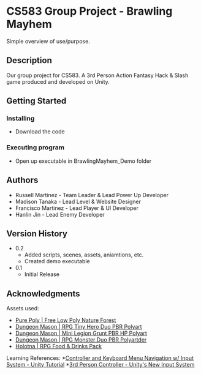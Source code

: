 # CS583 Group Project - Brawling Mayhem

Simple overview of use/purpose.

## Description

Our group project for CS583. A 3rd Person Action Fantasy Hack & Slash game produced and developed on Unity.

## Getting Started

### Installing

* Download the code

### Executing program

* Open up executable in BrawlingMayhem_Demo folder

## Authors

* Russell Martinez - Team Leader & Lead Power Up Developer
* Madison Tanaka - Lead Level & Website Designer
* Francisco Martinez - Lead Player & UI Developer
* Hanlin Jin - Lead Enemy Developer


## Version History

* 0.2
    * Added scripts, scenes, assets, aniamtions, etc.
    * Created demo executable
* 0.1
    * Initial Release


## Acknowledgments

Assets used:
* [Pure Poly | Free Low Poly Nature Forest](https://assetstore.unity.com/packages/3d/environments/landscapes/free-low-poly-nature-forest-205742)
* [Dungeon Mason | RPG Tiny Hero Duo PBR Polyart](https://assetstore.unity.com/packages/3d/characters/humanoids/rpg-tiny-hero-duo-pbr-polyart-225148)
* [Dungeon Mason | Mini Legion Grunt PBR HP Polyart](https://assetstore.unity.com/packages/3d/characters/humanoids/fantasy/mini-legion-grunt-pbr-hp-polyart-98187)
* [Dungeon Mason | RPG Monster Duo PBR Polyartder](https://assetstore.unity.com/packages/3d/characters/creatures/rpg-monster-duo-pbr-polyart-157762)
* [Holotna | RPG Food & Drinks Pack](https://assetstore.unity.com/packages/3d/props/food/rpg-food-drinks-pack-121067)

Learning References:
*[Controller and Keyboard Menu Navigation w/ Input System - Unity Tutorial](https://www.youtube.com/watch?v=Hn804Wgr3KE)
*[3rd Person Controller - Unity's New Input System](https://www.youtube.com/watch?v=WIl6ysorTE0)

